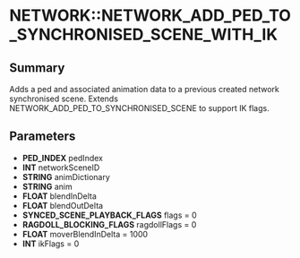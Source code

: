 # NETWORK::NETWORK_ADD_PED_TO_SYNCHRONISED_SCENE_WITH_IK

## Summary
Adds a ped and associated animation data to a previous created network synchronised scene. Extends NETWORK_ADD_PED_TO_SYNCHRONISED_SCENE to support IK flags.

## Parameters
* **PED_INDEX** pedIndex
* **INT** networkSceneID
* **STRING** animDictionary
* **STRING** anim
* **FLOAT** blendInDelta
* **FLOAT** blendOutDelta
* **SYNCED_SCENE_PLAYBACK_FLAGS** flags = 0
* **RAGDOLL_BLOCKING_FLAGS** ragdollFlags = 0
* **FLOAT** moverBlendInDelta = 1000
* **INT** ikFlags = 0